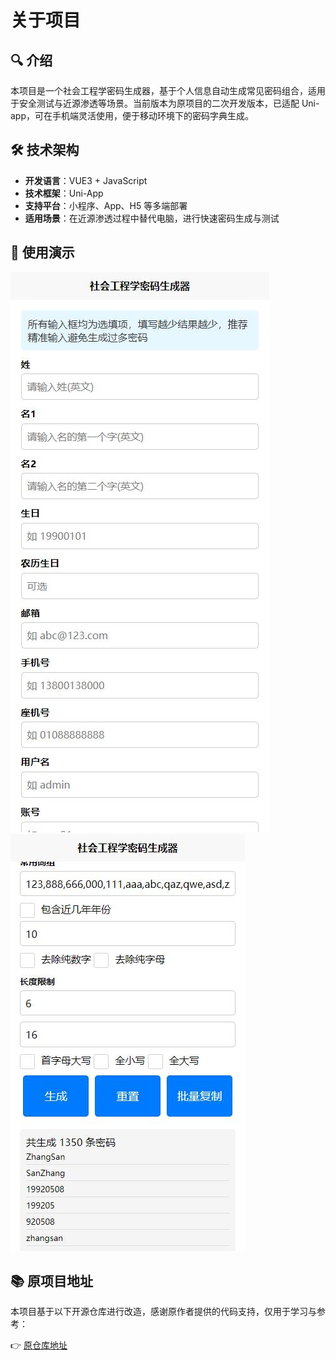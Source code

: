 # 关于项目

## 🔍 介绍
本项目是一个社会工程学密码生成器，基于个人信息自动生成常见密码组合，适用于安全测试与近源渗透等场景。当前版本为原项目的二次开发版本，已适配 Uni-app，可在手机端灵活使用，便于移动环境下的密码字典生成。

## 🛠 技术架构
- **开发语言**：VUE3 + JavaScript
- **技术框架**：Uni-App
- **支持平台**：小程序、App、H5 等多端部署
- **适用场景**：在近源渗透过程中替代电脑，进行快速密码生成与测试

## 📱 使用演示

![](README_files/1.jpg)
![](README_files/2.jpg)

## 📚 原项目地址
本项目基于以下开源仓库进行改造，感谢原作者提供的代码支持，仅用于学习与参考：

👉 [原仓库地址](https://github.com/zgjx6/SocialEngineeringDictionaryGenerator)
